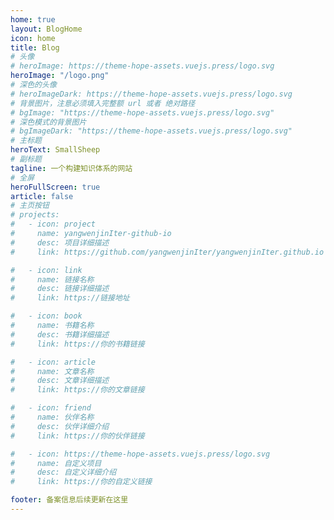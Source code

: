 ```yaml
---
home: true
layout: BlogHome
icon: home
title: Blog
# 头像
# heroImage: https://theme-hope-assets.vuejs.press/logo.svg
heroImage: "/logo.png"
# 深色的头像
# heroImageDark: https://theme-hope-assets.vuejs.press/logo.svg
# 背景图片，注意必须填入完整额 url 或者 绝对路径
# bgImage: "https://theme-hope-assets.vuejs.press/logo.svg"
# 深色模式的背景图片
# bgImageDark: "https://theme-hope-assets.vuejs.press/logo.svg"
# 主标题
heroText: SmallSheep
# 副标题
tagline: 一个构建知识体系的网站
# 全屏
heroFullScreen: true
article: false
# 主页按钮
# projects:
#   - icon: project
#     name: yangwenjinIter-github-io
#     desc: 项目详细描述
#     link: https://github.com/yangwenjinIter/yangwenjinIter.github.io

#   - icon: link
#     name: 链接名称
#     desc: 链接详细描述
#     link: https://链接地址

#   - icon: book
#     name: 书籍名称
#     desc: 书籍详细描述
#     link: https://你的书籍链接

#   - icon: article
#     name: 文章名称
#     desc: 文章详细描述
#     link: https://你的文章链接

#   - icon: friend
#     name: 伙伴名称
#     desc: 伙伴详细介绍
#     link: https://你的伙伴链接

#   - icon: https://theme-hope-assets.vuejs.press/logo.svg
#     name: 自定义项目
#     desc: 自定义详细介绍
#     link: https://你的自定义链接

footer: 备案信息后续更新在这里
---
```

